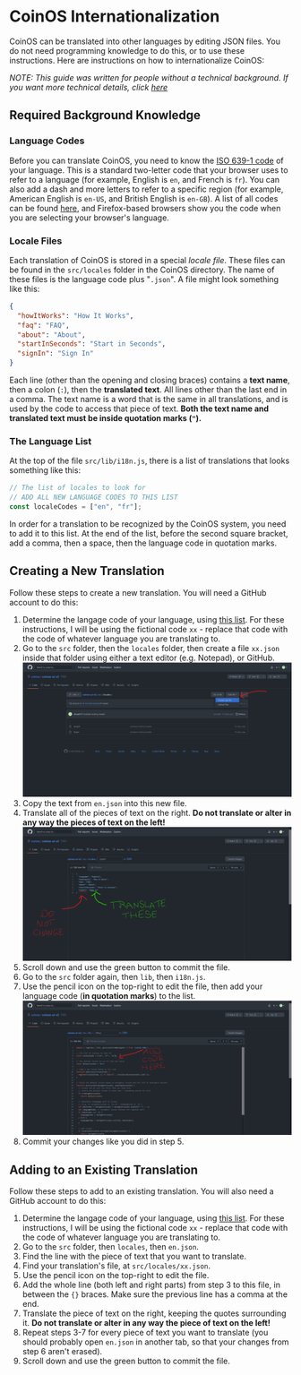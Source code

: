 # CoinOS Internationalization

CoinOS can be translated into other languages by editing JSON files.  You do not need programming knowledge to do this, or to use these instructions.  Here are instructions on how to internationalize CoinOS:

*NOTE: This guide was written for people without a technical background.  If you want more technical details, click [here](./i18n-technical.md)*

## Required Background Knowledge

### Language Codes

Before you can translate CoinOS, you need to know the [ISO 639-1 code](https://en.wikipedia.org/wiki/ISO_639-1) of your language.  This is a standard two-letter code that your browser uses to refer to a language (for example, English is `en`, and French is `fr`).  You can also add a dash and more letters to refer to a specific region (for example, American English is `en-US`, and British English is `en-GB`).  A list of all codes can be found [here](https://en.wikipedia.org/wiki/List_of_ISO_639-1_codes), and Firefox-based browsers show you the code when you are selecting your browser's language.

### Locale Files

Each translation of CoinOS is stored in a special *locale file*.  These files can be found in the `src/locales` folder in the CoinOS directory.  The name of these files is the language code plus "`.json`".  A file might look something like this:

```JSON
{
  "howItWorks": "How It Works",
  "faq": "FAQ",
  "about": "About",
  "startInSeconds": "Start in Seconds",
  "signIn": "Sign In"
}
```

Each line (other than the opening and closing braces) contains a **text name**, then a colon (`:`), then the **translated text**.  All lines other than the last end in a comma.  The text name is a word that is the same in all translations, and is used by the code to access that piece of text.  **Both the text name and translated text must be inside quotation marks (`"`).**

### The Language List

At the top of the file `src/lib/i18n.js`, there is a list of translations that looks something like this:

```js
// The list of locales to look for
// ADD ALL NEW LANGUAGE CODES TO THIS LIST
const localeCodes = ["en", "fr"];
```

In order for a translation to be recognized by the CoinOS system, you need to add it to this list.  At the end of the list, before the second square bracket, add a comma, then a space, then the language code in quotation marks.

## Creating a New Translation

Follow these steps to create a new translation.  You will need a GitHub account to do this:
1. Determine the langage code of your language, using [this list](https://en.wikipedia.org/wiki/List_of_ISO_639-1_codes).  For these instructions, I will be using the fictional code `xx` - replace that code with the code of whatever language you are translating to.
2. Go to the `src` folder, then the `locales` folder, then create a file `xx.json` inside that folder using either a text editor (e.g. Notepad), or GitHub.
![Creating a new translation in GitHub](./img/create_locale_github.png)
3. Copy the text from `en.json` into this new file.
4. Translate all of the pieces of text on the right.  **Do not translate or alter in any way the pieces of text on the left!**
![Translating in GitHub](./img/translate_github.png)
5. Scroll down and use the green button to commit the file.
6. Go to the `src` folder again, then `lib`, then `i18n.js`.
7. Use the pencil icon on the top-right to edit the file, then add your language code (**in quotation marks**) to the list.
![Adding a new translation in GitHub](./img/add_locale_github.png)
8. Commit your changes like you did in step 5.

## Adding to an Existing Translation

Follow these steps to add to an existing translation.  You will also need a GitHub account to do this:
1. Determine the langage code of your language, using [this list](https://en.wikipedia.org/wiki/List_of_ISO_639-1_codes).  For these instructions, I will be using the fictional code `xx` - replace that code with the code of whatever language you are translating to.
2. Go to the `src` folder, then `locales`, then `en.json`.
3. Find the line with the piece of text that you want to translate.
4. Find your translation's file, at `src/locales/xx.json`.
5. Use the pencil icon on the top-right to edit the file.
6. Add the whole line (both left and right parts) from step 3 to this file, in between the `{}` braces.  Make sure the previous line has a comma at the end.
7. Translate the piece of text on the right, keeping the quotes surrounding it.  **Do not translate or alter in any way the piece of text on the left!**
8. Repeat steps 3-7 for every piece of text you want to translate (you should probably open `en.json` in another tab, so that your changes from step 6 aren't erased).
9. Scroll down and use the green button to commit the file.
